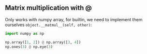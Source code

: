 ## Matrix multiplication with @

Only works with numpy array, for builtin, we need to implement them ourselves `object.__matmul__(self, other)`:

```python
import numpy as np

np.array([1, 2]) @ np.array([3, 4])
np.ones(3) @ np.eye(3)
```
